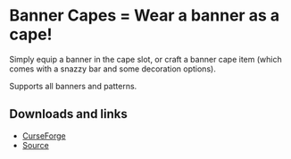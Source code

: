 # Banner Capes = Wear a banner as a cape!

Simply equip a banner in the cape slot, or craft a banner cape item (which comes with a snazzy bar and some decoration options).

Supports all banners and patterns.

## Downloads and links
- [CurseForge](https://www.curseforge.com/minecraft/mc-mods/banner-capes)
- [Source](https://github.com/Avekeez/Banner-Capes) 